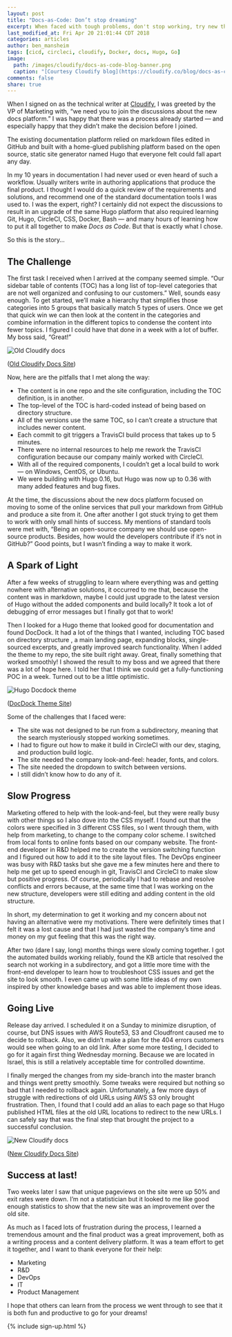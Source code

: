 ```yaml
---
layout: post
title: "Docs-as-Code: Don’t stop dreaming"
excerpt: When faced with tough problems, don't stop working, try new things, and achieve your docs-as-code dream.
last_modified_at: Fri Apr 20 21:01:44 CDT 2018
categories: articles
author: ben_mansheim
tags: [cicd, circleci, cloudify, Docker, docs, Hugo, Go]
image:
  path: /images/cloudify/docs-as-code-blog-banner.png
  caption: "[Courtesy Cloudify blog](https://cloudify.co/blog/docs-as-code-dont-stop-dreaming/)"
comments: false
share: true
---
```


When I signed on as the technical writer at [Cloudify](https://cloudify.co/), I was greeted by the VP of Marketing with, “we need you to join the discussions about the new docs platform.” I was happy that there was a process already started — and especially happy that they didn’t make the decision before I joined.

The existing documentation platform relied on markdown files edited in GitHub and built with a home-glued publishing platform based on the open source, static site generator named Hugo  that everyone felt could fall apart any day.

In my 10 years in documentation I had never used or even heard of such a workflow. Usually writers write in authoring applications that produce the final product. I thought I would do a quick review of the requirements and solutions, and recommend one of the standard documentation tools I was used to. I was the expert, right? I certainly did not expect the discussions to result in an upgrade of the same Hugo platform that also required learning Git, Hugo, CircleCI, CSS, Docker, Bash — and many hours of learning how to put it all together to make *Docs as Code*. But that is exactly what I chose.

So this is the story…

## The Challenge

The first task I received when I arrived at the company seemed simple. “Our sidebar table of contents (TOC) has a long list of top-level categories that are not well organized and confusing to our customers.” Well, sounds easy enough. To get started, we’ll make a hierarchy that simplifies those categories into 5 groups that basically match 5 types of users. Once we get that quick win we can then look at the content in the categories and combine information in the different topics to condense the content into fewer topics. I figured I could have that done in a week with a lot of buffer. My boss said, “Great!”

![Old Cloudify docs](../../images/cloudify/old-cloudify-docs.png)

([Old Cloudify Docs Site](https://docs.cloudify.co/4.2.0))

Now, here are the pitfalls that I met along the way:

 * The content is in one repo and the site configuration, including the TOC definition, is in another.
 * The top-level of the TOC is hard-coded instead of being based on directory structure.
 * All of the versions use the same TOC, so I can’t create a structure that includes newer content.
 * Each commit to git triggers a TravisCI build process that takes up to 5 minutes.
 * There were no internal resources to help me rework the TravisCI configuration because our company mainly worked with CircleCI.
 * With all of the required components, I couldn’t get a local build to work — on Windows, CentOS, or Ubuntu.
 * We were building with Hugo 0.16, but Hugo was now up to 0.36 with many added features and bug fixes.

At the time, the discussions about the new docs platform focused on moving to some of the online services that pull your markdown from GitHub and produce a site from it. One after another I got stuck trying to get them to work with only small hints of success. My mentions of standard tools were met with, “Being an open-source company we should use open-source products. Besides, how would the developers contribute if it’s not in GitHub?” Good points, but I wasn’t finding a way to make it work.

## A Spark of Light

After a few weeks of struggling to learn where everything was and getting nowhere with alternative solutions, it occurred to me that, because the content was in markdown, maybe I could just upgrade to the latest version of Hugo without the added components and build locally? It took a lot of debugging of error messages but I finally got that to work!

Then I looked for a Hugo theme that looked good for documentation and found DocDock. It had a lot of the things that I wanted, including TOC based on directory structure , a main landing page, expanding blocks, single-sourced excerpts, and greatly improved search functionality. When I added the theme to my repo, the site built right away. Great, finally something that worked smoothly! I showed the result to my boss and we agreed that there was a lot of hope here. I told her that I think we could get a fully-functioning POC in a week. Turned out to be a little optimistic.

![Hugo Docdock theme](../../images/cloudify/hugo-docdock.png)

([DocDock Theme Site](https://docdock.netlify.com/))

Some of the challenges that I faced were:

 * The site was not designed to be run from a subdirectory, meaning that the search mysteriously stopped working sometimes.
 * I had to figure out how to make it build in CircleCI with our dev, staging, and production build logic.
 * The site needed the company look-and-feel: header, fonts, and colors.
 * The site needed the dropdown to switch between versions.
 * I still didn’t know how to do any of it.

## Slow Progress

Marketing offered to help with the look-and-feel, but they were really busy with other things so I also dove into the CSS myself. I found out that the colors were specified in 3 different CSS files, so I went through them, with help from marketing, to change to the company color scheme. I switched from local fonts to online fonts based on our company website. The front-end developer in R&D helped me to create the version switching function and I figured out how to add it to the site layout files. The DevOps engineer was busy with R&D tasks but she gave me a few minutes here and there to help me get up to speed enough in git, TravisCI and CircleCI to make slow but positive progress. Of course, periodically I had to rebase and resolve conflicts and errors because, at the same time that I was working on the new structure, developers were still editing and adding content in the old structure.

In short, my determination to get it working and my concern about not having an alternative were my motivations. There were definitely times that I felt it was a lost cause and that I had just wasted the company’s time and money on my gut feeling that this was the right way.

After two (dare I say, long) months things were slowly coming together. I got the automated builds working reliably, found the KB article that resolved the search not working in a subdirectory, and got a little more time with the front-end developer to learn how to troubleshoot CSS issues and get the site to look smooth. I even came up with some little ideas of my own inspired by other knowledge bases and was able to implement those ideas.

## Going Live

Release day arrived. I scheduled it on a Sunday to minimize disruption, of course, but DNS issues with AWS Route53, S3 and Cloudfront caused me to decide to rollback. Also, we didn’t make a plan for the 404 errors customers would see when going to an old link. After some more testing, I decided to go for it again first thing Wednesday morning. Because we are located in Israel, this is still a relatively acceptable time for controlled downtime.

I finally merged the changes from my side-branch into the master branch and things went pretty smoothly. Some tweaks were required but nothing so bad that I needed to rollback again. Unfortunately, a few more days of struggle with redirections of old URLs using AWS S3 only brought frustration. Then, I found that I could add an alias to each page so that Hugo published HTML files at the old URL locations to redirect to the new URLs. I can safely say that was the final step that brought the project to a successful conclusion.

![New Cloudify docs](../../images/cloudify/new-cloudify-docs.png)

([New Cloudify Docs Site](https://docs.cloudify.co/))

## Success at last!

Two weeks later I saw that unique pageviews on the site were up 50% and exit rates were down. I’m not a statistician but it looked to me like good enough statistics to show that the new site was an improvement over the old site.

As much as I faced lots of frustration during the process, I learned a tremendous amount and the final product was a great improvement, both as a writing process and a content delivery platform. It was a team effort to get it together, and I want to thank everyone for their help:

* Marketing
* R&D
* DevOps
* IT
* Product Management

I hope that others can learn from the process we went through to see that it is both fun and productive to go for your dreams!


{% include sign-up.html %}
